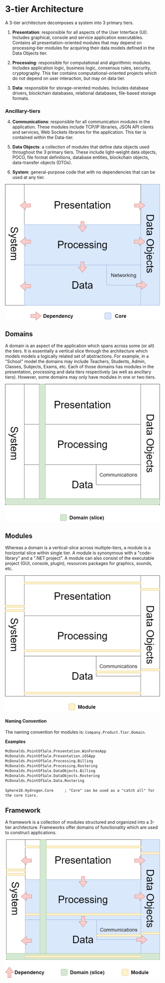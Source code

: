 # 3-tier Architecture

A  3-tier architecture decomposes a system into 3 primary tiers.

1. **Presentation**: responsible for all aspects of the User Interface (UI). Includes graphical, console and service application executables. Contains all presentation-oriented modules that may depend on processing-tier modules for acquiring their data models defined in the Data Objects tier.

2. **Processing**: responsible for computational and algorithmic modules. Includes application logic, business logic, consensus rules, security, cryptography.  This tier contains computational-oriented projects which do not depend on user interaction, but may on data tier.

3. **Data**: responsible for storage-oriented modules. Includes database drivers, blockchain databases, relational databases, file-based storage formats.


### Ancillary-tiers

4. **Communications**: responsible for all communication modules in the application. These modules include TCP/IP libraries, JSON API clients and services, Web Sockets libraries for the application. This tier is contained within the Data-tier.

5. **Data Objects**: a collection of modules that define data objects used throughout the 3 primary tiers. These include light-weight data objects, POCO, file format definitions, database entities, blockchain objects, data-transfer objects (DTOs).

6. **System**: general-purpose code that with no dependencies that can be used at any tier.

![3-Tier Architecture](resources/3-Tier-Architecture-75pct.png)


## Domains

A domain is an aspect of the application which spans across some (or all) the tiers. It is essentially a vertical slice through the architecture which models models a logically related set of abstractions. For example, in a "School" model the domains may include Teachers, Students, Admin, Classes, Subjects, Exams, etc.  Each of those domains has modules in the presentation, processing and data tiers respectively (as well as ancillary tiers). However, some domains may only have modules in one or two tiers.



![Domains](resources/Domains-75pct.png)



## Modules

Whereas a domain is a vertical-slice across multiple-tiers, a  module is a horizontal slice within single tier. A module is synonymous with a "code-library" and a ".NET project". A module can also consist of the executable project (GUI, console, plugin), resources packages for graphics, sounds, etc.   

![Modules](resources/Modules-75pct.png)

#### Naming Convention

The naming convention for modules is: `Company.Product.Tier.Domain`.

**Examples**

```
McDonalds.PointOfSale.Presentation.WinFormsApp
McDonalds.PointOfSale.Presentation.iOSApp
McDonalds.PointOfSale.Processing.Billing
McDonalds.PointOfSale.Processing.Rostering
McDonalds.PointOfSale.DataObjects.Billing  
McDonalds.PointOfSale.DataObjects.Rostering
McDonalds.PointOfSale.Data.Rostering

Sphere10.Hydrogen.Core     ; "Core" can be used as a "catch all" for the core tiers.
```



## Framework

A framework is a collection of modules structured and organized into a 3-tier architecture. Frameworks offer domains of functionality which are used to construct applications.

![Framework](resources/Framework-75pct.png)

